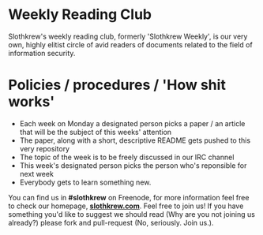 Weekly Reading Club
======
Slothkrew's weekly reading club, formerly 'Slothkrew Weekly', is our very own, highly elitist circle of avid readers of documents related to the field of information security.

Policies / procedures / 'How shit works'
=======
* Each week on Monday a designated person picks a paper / an article that will be the subject of this weeks' attention
* The paper, along with a short, descriptive README gets pushed to this very repository
* The topic of the week is to be freely discussed in our IRC channel
* This week's designated person picks the person who's reponsible for next week
* Everybody gets to learn something new.

You can find us in **#slothkrew** on Freenode, for more information feel free to check our homepage, **[slothkrew.com](https://slothkrew.com)**. Feel free to join us! If you have something you'd like to suggest we should read (Why are you not joining us already?) please fork and pull-request (No, seriously. Join us.).
